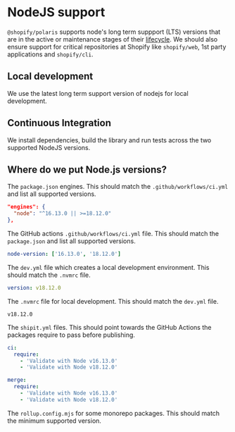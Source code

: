 # NodeJS support

`@shopify/polaris` supports node's long term suppport (LTS) versions that are in the active or maintenance stages of their [lifecycle](https://nodejs.org/en/about/releases/). We should also ensure support for critical repositories at Shopify like `shopify/web`, 1st party applications and `shopify/cli`.

## Local development

We use the latest long term support version of nodejs for local development.

## Continuous Integration

We install dependencies, build the library and run tests across the two supported NodeJS versions.

## Where do we put Node.js versions?

The `package.json` engines. This should match the `.github/workflows/ci.yml` and list all supported versions.

```json
"engines": {
  "node": "^16.13.0 || >=18.12.0"
},
```

The GitHub actions `.github/workflows/ci.yml` file. This should match the `package.json` and list all supported versions.

```yml
node-version: ['16.13.0', '18.12.0']
```

The `dev.yml` file which creates a local development environment. This should match the `.nvmrc` file.

```yml
version: v18.12.0
```

The `.nvmrc` file for local development. This should match the `dev.yml` file.

```
v18.12.0
```

The `shipit.yml` files. This should point towards the GitHub Actions the packages require to pass before publishing.

```yml
ci:
  require:
    - 'Validate with Node v16.13.0'
    - 'Validate with Node v18.12.0'

merge:
  require:
    - 'Validate with Node v16.13.0'
    - 'Validate with Node v18.12.0'
```

The `rollup.config.mjs` for some monorepo packages. This should match the minimum supported version.
